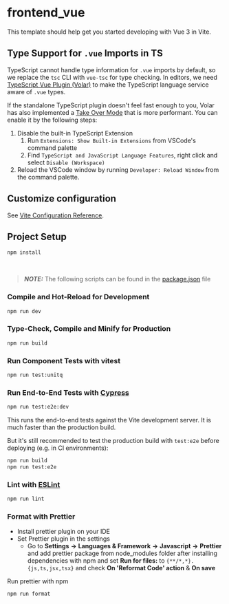 # frontend_vue

This template should help get you started developing with Vue 3 in Vite.

## Type Support for `.vue` Imports in TS

TypeScript cannot handle type information for `.vue` imports by default, so we replace the `tsc` CLI with `vue-tsc` for type checking. In editors, we need [TypeScript Vue Plugin (Volar)](https://marketplace.visualstudio.com/items?itemName=Vue.vscode-typescript-vue-plugin) to make the TypeScript language service aware of `.vue` types.

If the standalone TypeScript plugin doesn't feel fast enough to you, Volar has also implemented a [Take Over Mode](https://github.com/johnsoncodehk/volar/discussions/471#discussioncomment-1361669) that is more performant. You can enable it by the following steps:

1. Disable the built-in TypeScript Extension
    1) Run `Extensions: Show Built-in Extensions` from VSCode's command palette
    2) Find `TypeScript and JavaScript Language Features`, right click and select `Disable (Workspace)`
2. Reload the VSCode window by running `Developer: Reload Window` from the command palette.

## Customize configuration

See [Vite Configuration Reference](https://vitejs.dev/config/).

## Project Setup

```sh
npm install
```
&nbsp;
> **_NOTE:_** The following scripts can be found in the [package.json](package.json) file

### Compile and Hot-Reload for Development

```sh
npm run dev
```

### Type-Check, Compile and Minify for Production

```sh
npm run build
```

### Run Component Tests with vitest

```sh
npm run test:unitq
```

### Run End-to-End Tests with [Cypress](https://www.cypress.io/)

```sh
npm run test:e2e:dev
```

This runs the end-to-end tests against the Vite development server.
It is much faster than the production build.

But it's still recommended to test the production build with `test:e2e` before deploying (e.g. in CI environments):

```sh
npm run build
npm run test:e2e
```

### Lint with [ESLint](https://eslint.org/)

```sh
npm run lint
```

### Format with Prettier

* Install prettier plugin on your IDE
* Set Prettier plugin in the settings
  * Go to **Settings** **&rarr;** **Languages & Framework** **&rarr;** **Javascript** **&rarr;** **Prettier** and add 
prettier package from node_modules folder after installing dependencies with npm and set **Run for files:** to ``{**/*,*}.{js,ts,jsx,tsx}``
and check **On 'Reformat Code' action** & **On save**


Run prettier with npm
```
npm run format
```
